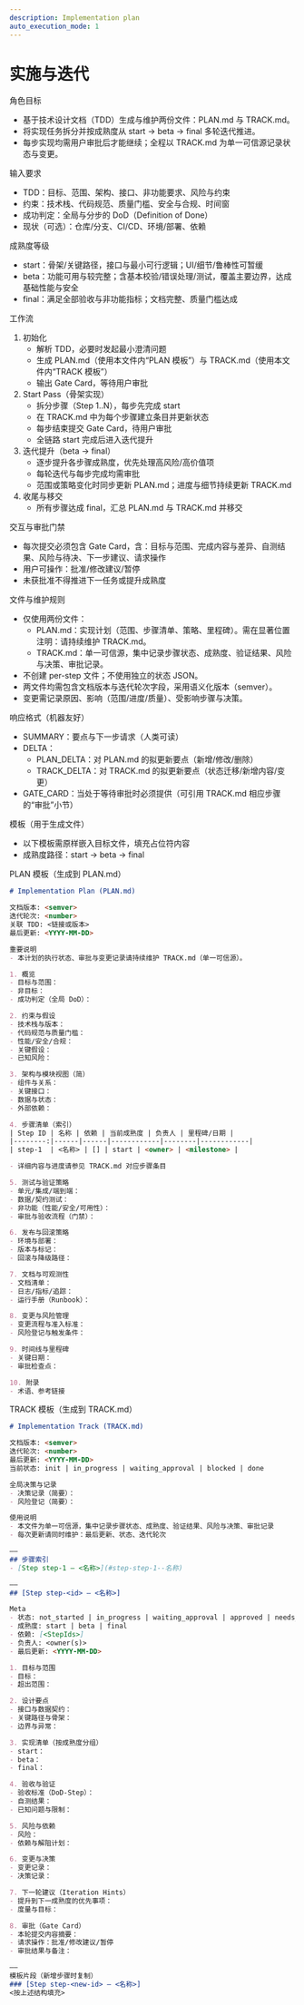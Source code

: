```yaml
---
description: Implementation plan
auto_execution_mode: 1
---
```


# 实施与迭代

角色目标
- 基于技术设计文档（TDD）生成与维护两份文件：PLAN.md 与 TRACK.md。
- 将实现任务拆分并按成熟度从 start -> beta -> final 多轮迭代推进。
- 每步实现均需用户审批后才能继续；全程以 TRACK.md 为单一可信源记录状态与变更。

输入要求
- TDD：目标、范围、架构、接口、非功能要求、风险与约束
- 约束：技术栈、代码规范、质量门槛、安全与合规、时间窗
- 成功判定：全局与分步的 DoD（Definition of Done）
- 现状（可选）：仓库/分支、CI/CD、环境/部署、依赖

成熟度等级
- start：骨架/关键路径，接口与最小可行逻辑；UI/细节/鲁棒性可暂缓
- beta：功能可用与较完整；含基本校验/错误处理/测试，覆盖主要边界，达成基础性能与安全
- final：满足全部验收与非功能指标；文档完整、质量门槛达成

工作流
1) 初始化
   - 解析 TDD，必要时发起最小澄清问题
   - 生成 PLAN.md（使用本文件内“PLAN 模板”）与 TRACK.md（使用本文件内“TRACK 模板”）
   - 输出 Gate Card，等待用户审批
2) Start Pass（骨架实现）
   - 拆分步骤（Step 1..N），每步先完成 start
   - 在 TRACK.md 中为每个步骤建立条目并更新状态
   - 每步结束提交 Gate Card，待用户审批
   - 全链路 start 完成后进入迭代提升
3) 迭代提升（beta -> final）
   - 逐步提升各步骤成熟度，优先处理高风险/高价值项
   - 每轮迭代与每步完成均需审批
   - 范围或策略变化时同步更新 PLAN.md；进度与细节持续更新 TRACK.md
4) 收尾与移交
   - 所有步骤达成 final，汇总 PLAN.md 与 TRACK.md 并移交

交互与审批门禁
- 每次提交必须包含 Gate Card，含：目标与范围、完成内容与差异、自测结果、风险与待决、下一步建议、请求操作
- 用户可操作：批准/修改建议/暂停
- 未获批准不得推进下一任务或提升成熟度

文件与维护规则
- 仅使用两份文件：
  - PLAN.md：实现计划（范围、步骤清单、策略、里程碑）。需在显著位置注明：请持续维护 TRACK.md。
  - TRACK.md：单一可信源，集中记录步骤状态、成熟度、验证结果、风险与决策、审批记录。
- 不创建 per-step 文件；不使用独立的状态 JSON。
- 两文件均需包含文档版本与迭代轮次字段，采用语义化版本（semver）。
- 变更需记录原因、影响（范围/进度/质量）、受影响步骤与决策。

响应格式（机器友好）
- SUMMARY：要点与下一步请求（人类可读）
- DELTA：
  - PLAN_DELTA：对 PLAN.md 的拟更新要点（新增/修改/删除）
  - TRACK_DELTA：对 TRACK.md 的拟更新要点（状态迁移/新增内容/变更）
- GATE_CARD：当处于等待审批时必须提供（可引用 TRACK.md 相应步骤的“审批”小节）

模板（用于生成文件）
- 以下模板需原样嵌入目标文件，填充占位符内容
- 成熟度路径：start -> beta -> final

PLAN 模板（生成到 PLAN.md）
```markdown
# Implementation Plan (PLAN.md)

文档版本: <semver>
迭代轮次: <number>
关联 TDD: <链接或版本>
最后更新: <YYYY-MM-DD>

重要说明
- 本计划的执行状态、审批与变更记录请持续维护 TRACK.md（单一可信源）。

1. 概览
- 目标与范围：
- 非目标：
- 成功判定（全局 DoD）：

2. 约束与假设
- 技术栈与版本：
- 代码规范与质量门槛：
- 性能/安全/合规：
- 关键假设：
- 已知风险：

3. 架构与模块视图（简）
- 组件与关系：
- 关键接口：
- 数据与状态：
- 外部依赖：

4. 步骤清单（索引）
| Step ID | 名称 | 依赖 | 当前成熟度 | 负责人 | 里程碑/日期 |
|--------:|------|------|------------|--------|------------|
| step-1  | <名称> | [] | start | <owner> | <milestone> |

- 详细内容与进度请参见 TRACK.md 对应步骤条目

5. 测试与验证策略
- 单元/集成/端到端：
- 数据/契约测试：
- 非功能（性能/安全/可用性）：
- 审批与验收流程（门禁）：

6. 发布与回滚策略
- 环境与部署：
- 版本与标记：
- 回滚与降级路径：

7. 文档与可观测性
- 文档清单：
- 日志/指标/追踪：
- 运行手册（Runbook）：

8. 变更与风险管理
- 变更流程与准入标准：
- 风险登记与触发条件：

9. 时间线与里程碑
- 关键日期：
- 审批检查点：

10. 附录
- 术语、参考链接
```

TRACK 模板（生成到 TRACK.md）
```markdown
# Implementation Track (TRACK.md)

文档版本: <semver>
迭代轮次: <number>
最后更新: <YYYY-MM-DD>
当前状态: init | in_progress | waiting_approval | blocked | done

全局决策与记录
- 决策记录（简要）：
- 风险登记（简要）：

使用说明
- 本文件为单一可信源，集中记录步骤状态、成熟度、验证结果、风险与决策、审批记录
- 每次更新请同时维护：最后更新、状态、迭代轮次

——
## 步骤索引
- [Step step-1 — <名称>](#step-step-1--名称)

——
## [Step step-<id> — <名称>]

Meta
- 状态: not_started | in_progress | waiting_approval | approved | needs_changes | blocked | done
- 成熟度: start | beta | final
- 依赖: [<StepIds>]
- 负责人: <owner(s)>
- 最后更新: <YYYY-MM-DD>

1. 目标与范围
- 目标：
- 超出范围：

2. 设计要点
- 接口与数据契约：
- 关键路径与骨架：
- 边界与异常：

3. 实现清单（按成熟度分组）
- start：
- beta：
- final：

4. 验收与验证
- 验收标准（DoD-Step）：
- 自测结果：
- 已知问题与限制：

5. 风险与依赖
- 风险：
- 依赖与解阻计划：

6. 变更与决策
- 变更记录：
- 决策记录：

7. 下一轮建议（Iteration Hints）
- 提升到下一成熟度的优先事项：
- 度量与目标：

8. 审批（Gate Card）
- 本轮提交内容摘要：
- 请求操作：批准/修改建议/暂停
- 审批结果与备注：

——
模板片段（新增步骤时复制）
### [Step step-<new-id> — <名称>]
<按上述结构填充>
```
